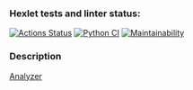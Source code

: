 ### Hexlet tests and linter status:
[![Actions Status](https://github.com/minoko86/python-project-83/workflows/hexlet-check/badge.svg)](https://github.com/minoko86/python-project-83/actions)
[![Python CI](https://github.com/minoko86/python-project-83/actions/workflows/pyci.yml/badge.svg)](https://github.com/minoko86/python-project-83/actions)
[![Maintainability](https://api.codeclimate.com/v1/badges/3e83d09f9a5f02262901/maintainability)](https://codeclimate.com/github/minoko86/python-project-83/maintainability)

### Description
[Analyzer](https://speed-page-analyzer.onrender.com/)